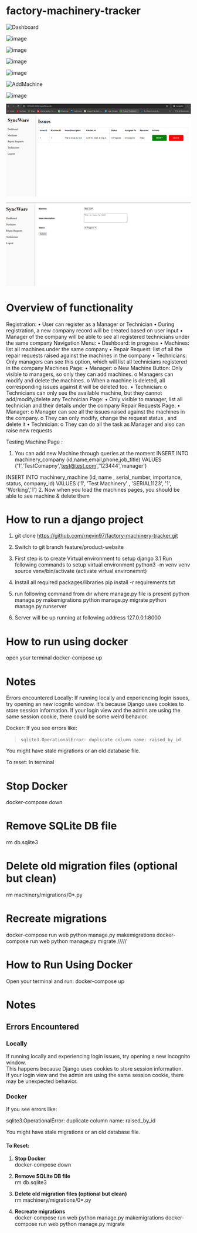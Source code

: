 # factory-machinery-tracker

![Dashboard](https://github.com/user-attachments/assets/121e4194-9811-46d8-b41a-630195331178)

![image](https://github.com/user-attachments/assets/11ba8bd1-d6d7-4858-a0e1-2a812790007b)

![image](https://github.com/user-attachments/assets/6a3094b8-ba5f-419e-87a2-1be8aa65ad8c)

![image](https://github.com/user-attachments/assets/21db995a-2d06-4064-9a4d-a970583fd534)

![image](https://github.com/user-attachments/assets/df01fee6-2174-4dfb-a237-5a5ce1c5898c)

![AddMachine](https://github.com/user-attachments/assets/cd07ec14-2806-4cfb-9bdf-57236dd1bca3)


![image](https://github.com/user-attachments/assets/5d600740-eef5-4506-88e1-b21f1cbcf462)




![alt text](IssueScreen.PNG) 

![alt text](<add_modify issue.PNG>)



# Overview of functionality
Registration:
•	User can register as a Manager or Technician
•	During registration, a new company record will be created based on user input
•	Manager of the company will be able to see all registered technicians under the same company
Navigation Menu:
•	Dashboard: in progress
•	Machines: list all machines under the same company
•	Repair Request: list of all the repair requests raised against the machines in the company
•	Technicians: Only managers can see this option, which will list all technicians registered in the company
Machines Page:
•	Manager:
o	New Machine Button: Only visible to managers, so only they can add machines.
o	Managers can modify and delete the machines.
o	When a machine is deleted, all corresponding issues against it will be deleted too.
•	Technician:
o	Technicians can only see the available machine, but they cannot add/modify/delete any
Technician Page:
•	Only visible to manager, list all technician and their details under the company
Repair Requests Page:
•	Manager:
o	Manager can see all the issues raised against the machines in the company.
o	They can only modify, change the request status , and delete it
•	Technician:
o	They can do all the task as Manager and also can raise new requests


Testing Machine Page :
1. You can add new Machine through queries at the moment
INSERT INTO machinery_company (id,name,email,phone,job_title) VALUES ('1','TestComapny','test@test.com','123444','manager')

INSERT INTO machinery_machine (id, name , serial_number, importance, status, company_id) VALUES ('1', 'Test Machinery' , 'SERIAL1123', '1', 'Working','1')
2. Now when you load the machines pages, you should be able to see machine & delete them



# How to run a django project

1. git clone https://github.com/rnevin97/factory-machinery-tracker.git

2. Switch to git branch feature/product-website

3. First step is to create Virtual environment to setup django
    3.1  Run following commands to setup virtual environment
         python3 -m venv venv
         source venv/bin/activate (activate virtual environemnt)

4. Install all required packages/libraries
    pip install -r requirements.txt

5. run following command from dir where manage.py file is present
	python manage.py makemigrations
	python manage.py migrate
	python manage.py runserver

6. Server will be up running at following address 127.0.0.1:8000

# How to run using docker

open your terminal 
docker-compose up


# Notes

Errors encountered
Locally:
If running locally and experiencing login issues, try opening an new icognito window. It's because Django uses cookies to store session information. 
If your login view and the admin are using the same session cookie, there could be some weird behavior.

Docker:
If you see errors like:

> `sqlite3.OperationalError: duplicate column name: raised_by_id`

You might have stale migrations or an old database file.

To reset:
In terminal
# Stop Docker
docker-compose down

# Remove SQLite DB file
rm db.sqlite3

# Delete old migration files (optional but clean)
rm machinery/migrations/0*.py

# Recreate migrations
docker-compose run web python manage.py makemigrations
docker-compose run web python manage.py migrate
/////
# How to Run Using Docker

Open your terminal and run:
docker-compose up

# Notes

## Errors Encountered

### Locally

If running locally and experiencing login issues, try opening a new incognito window.  
This happens because Django uses cookies to store session information.  
If your login view and the admin are using the same session cookie, there may be unexpected behavior.

### Docker

If you see errors like:

sqlite3.OperationalError: duplicate column name: raised_by_id

You might have stale migrations or an old database file.

#### To Reset:

1. **Stop Docker**  
   docker-compose down
  
2. **Remove SQLite DB file**  
   rm db.sqlite3

3. **Delete old migration files (optional but clean)**  
   rm machinery/migrations/0*.py

4. **Recreate migrations**  
   docker-compose run web python manage.py makemigrations
   docker-compose run web python manage.py migrate
